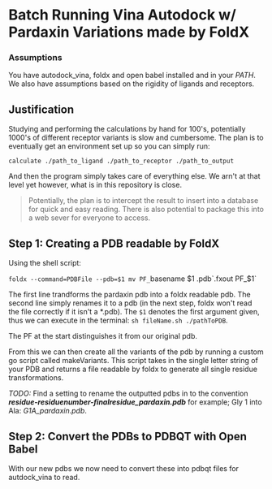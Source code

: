 # Batch Running Vina Autodock w/ Pardaxin Variations made by FoldX

### Assumptions

You have autodock_vina, foldx and open babel installed and in your *PATH*. We also have assumptions based on the rigidity of ligands and receptors.

## Justification

Studying and performing the calculations by hand for 100's, potentially 1000's of different receptor variants is slow and cumbersome. The plan is to eventually get an environment set up so you can simply run:

` calculate ./path_to_ligand ./path_to_receptor ./path_to_output `

And then the program simply takes care of everything else. We arn't at that level yet however, what is in this repository is close.

> Potentially, the plan is to intercept the result to insert into a database for quick and easy reading. There is also potential to package this into a web sever for everyone to access.

## Step 1: Creating a PDB readable by FoldX

Using the shell script:

`foldx --command=PDBFile --pdb=$1
mv PF_`basename $1 .pdb`.fxout PF_$1`

The first line trandforms the pardaxin pdb into a foldx readable pdb. The second line simply renames it to a pdb (in the next step, foldx won't read the file correctly if it isn't a *.pdb). The `$1` denotes the first argument given, thus we can execute in the terminal: `sh fileName.sh ./pathToPDB`.

The PF at the start distinguishes it from our original pdb.

From this we can then create all the variants of the pdb by running a custom go script called makeVariants. This script takes in the single letter string of your PDB and returns a file readable by foldx to generate all single residue transformations.

*TODO:* Find a setting to rename the outputted pdbs in to the convention ***residue-residuenumber-finalresidue_pardaxin.pdb*** for example; Gly 1 into Ala: *G1A_pardaxin.pdb*.

## Step 2: Convert the PDBs to PDBQT with Open Babel

With our new pdbs we now need to convert these into pdbqt files for autdock_vina to read.
